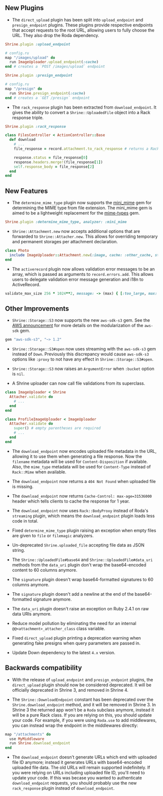 ## New Plugins

* The `direct_upload` plugin has been split into `upload_endpoint` and
  `presign_endpoint` plugins. These plugins provide respective endpoints that
  accept requests to the root URL, allowing users to fully choose the URL. They
  also drop the Roda dependency.

```rb
Shrine.plugin :upload_endpoint

# config.ru
map "/images/upload" do
  run ImageUploader.upload_endpoint(:cache)
end # creates a `POST /images/upload` endpoint
```

```rb
Shrine.plugin :presign_endpoint

# config.ru
map "/presign" do
  run Shrine.presign_endpoint(:cache)
end # creates a `GET /presign` endpoint
```

* The `rack_response` plugin has been extracted from `download_endpoint`. It
  gives the ability to convert a `Shrine::UploadedFile` object into a Rack
  response triple.

```rb
Shrine.plugin :rack_response
```
```rb
class FilesController < ActionController::Base
  def download
    # ...
    file_response = record.attachment.to_rack_response # returns a Rack response triple

    response.status = file_response[0]
    response.headers.merge!(file_response[1])
    self.response_body = file_response[2]
  end
end
```

## New Features

* The `determine_mime_type` plugin now supports the [mini_mime] gem for
  determining the MIME type from file extension. The mini_mime gem is aimed to
  be a lightweight replacement for the [mime-types] gem.

```rb
Shrine.plugin :determine_mime_type, analyzer: :mini_mime
```

* `Shrine::Attachment.new` now accepts additional options that are forwarded to
  `Shrine::Attacher.new`. This allows for overriding temporary and permanent
  storages per attachment declaration.

```rb
class Photo
  include ImageUploader::Attachment.new(:image, cache: :other_cache, store: :other_store)
end
```

* The `activerecord` plugin now allows validation error messages to be an
  array, which is passed as arguments to `record.errors.add`. This allows users
  to delegate validation error message generation and i18n to ActiveRecord.

```rb
validate_max_size 256 * 1024**2, message: -> (max) { [:too_large, max: max] }
```

## Other Improvements

* `Shrine::Storage::S3` now supports the new `aws-sdk-s3` gem. See the [AWS
  announcement] for more details on the modularization of the `aws-sdk` gem.

```rb
gem "aws-sdk-s3", "~> 1.2"
```

* `Shrine::Storage::S3#open` now uses streaming with the `aws-sdk-s3` gem
  instead of `Down`. Previously this discrepancy would cause `aws-sdk-s3`
  options like `:proxy` to not have any effect in `Shrine::Storage::S3#open`.

* `Shrine::Storage::S3` now raises an `ArgumentError` when `:bucket` option is
  `nil`.

* A Shrine uploader can now call file validations from its superclass.

```rb
class ImageUploader < Shrine
  Attacher.validate do
    # ...
  end
end
```

```rb
class ProfileImageUploader < ImageUploader
  Attacher.validate do
    super() # empty parentheses are required
    # ...
  end
end
```

* The `download_endpoint` now encodes uploaded file metadata in the URL,
  allowing it to use them when generating a file response. Now the `filename`
  metadata will be used for `Content-Disposition` if available. Also, the
  `mime_type` metadata will be used for `Content-Type` instead of `Rack::Mime`
  when available.

* The `download_endpoint` now returns a `404 Not Found` when uploaded file is
  missing.

* The `download_endpoint` now returns `Cache-Control: max-age=31536000` header
  which tells clients to cache the response for 1 year.

* The `download_endpoint` now uses `Rack::BodyProxy` instead of Roda's
  `streaming` plugin, which means the `download_endpoint` plugin loads less
  code in total.

* Fixed `determine_mime_type` plugin raising an exception when empty files are
  given to `file` or `filemagic` analyzers.

* Un-deprecated `Shrine.uploaded_file` accepting file data as JSON string.

* The `Shrine::UploadedFile#base64` and `Shrine::UploadedFile#data_uri` methods
  from the `data_uri` plugin don't wrap the base64-encoded content to 60
  columns anymore.

* The `signature` plugin doesn't wrap base64-formatted signatures to 60 columns
  anymore.

* The `signature` plugin doesn't add a newline at the end of the base64-formatted
  signature anymore.

* The `data_uri` plugin doesn't raise an exception on Ruby 2.4.1 on raw data URIs
  anymore.

* Reduce model pollution by eliminating the need for an internal
  `@@<attachment>_attacher_class` class variable.

* Fixed `direct_upload` plugin printing a deprecation warning when generating
  fake presigns when query parameters are passed in.

* Update Down dependency to the latest `4.x` version.

## Backwards compatibility

* With the release of `upload_endpoint` and `presign_endpoint` plugins, the
  `direct_upload` plugin should now be considered deprecated. It will be
  officially deprecated in Shrine 3, and removed in Shrine 4.

* The `Shrine::DownloadEndpoint` constant has been deprecated over the
  `Shrine.download_endpoint` method, and it will be removed in Shrine 3. In
  Shrine 3 the returned app won't be a `Roda` subclass anymore, instead it will
  be a pure Rack class. If you are relying on this, you should update your code.
  For example, if you were using `Roda.use` to add middlewares, you can instead
  wrap the endpoint in the middlewares directly:

```rb
map "/attachments" do
  use MyMiddleware
  run Shrine.download_endpoint
end
```

* The `download_endpoint` doesn't generate URLs which end with uploaded file ID
  anymore; instead it generates URLs with base64-encoded uploaded file data.
  The old URLs will remain supported indefinitely. If you were relying on URLs
  including uploaded file ID, you'll need to update your code. If this was
  becase you wanted to authenticate `download_endpoint` requests, you should
  probably use the new `rack_response` plugin instead of `download_endpoint`.

[AWS announcement]: https://aws.amazon.com/blogs/developer/aws-sdk-for-ruby-modularization-version-3-2/
[mini_mime]: https://github.com/discourse/mini_mime
[mime-types]: https://github.com/mime-types/ruby-mime-types
